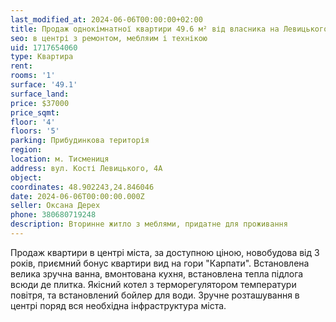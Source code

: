 ```yaml
---
last_modified_at: 2024-06-06T00:00:00+02:00
title: Продаж однокімнатної квартири 49.6 м² від власника на Левицького
seo: в центрі з ремонтом, мебляим і технікою
uid: 1717654060
type: Квартира
rent:
rooms: '1'
surface: '49.1'
surface_land:
price: $37000
price_sqmt:
floor: '4'
floors: '5'
parking: Прибудинкова територія
region:
location: м. Тисмениця
address: вул. Кості Левицького, 4А
object:
coordinates: 48.902243,24.846046
date: 2024-06-06T00:00:00.000Z
seller: Оксана Дерех
phone: 380680719248
description: Вторинне житло з меблями, придатне для проживання
---
```


Продаж квартири в центрі міста, за доступною ціною, новобудова від 3 років, приємний бонус квартири вид на гори "Карпати". Встановлена велика зручна ванна, вмонтована кухня, встановлена тепла підлога всюди де плитка. Якісний котел з терморегулятором температури повітря, та встановлений бойлер для води. Зручне розташування в центрі поряд вся необхідна інфраструктура міста.
